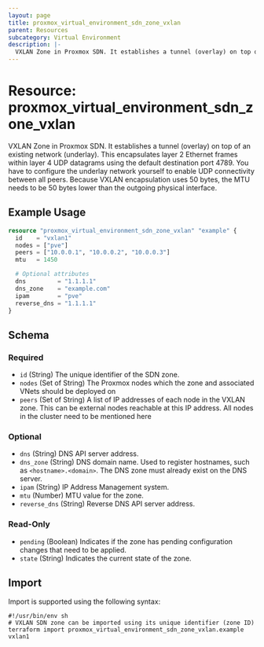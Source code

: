 ```yaml
---
layout: page
title: proxmox_virtual_environment_sdn_zone_vxlan
parent: Resources
subcategory: Virtual Environment
description: |-
  VXLAN Zone in Proxmox SDN. It establishes a tunnel (overlay) on top of an existing network (underlay). This encapsulates layer 2 Ethernet frames within layer 4 UDP datagrams using the default destination port 4789. You have to configure the underlay network yourself to enable UDP connectivity between all peers. Because VXLAN encapsulation uses 50 bytes, the MTU needs to be 50 bytes lower than the outgoing physical interface.
---
```


# Resource: proxmox_virtual_environment_sdn_zone_vxlan

VXLAN Zone in Proxmox SDN. It establishes a tunnel (overlay) on top of an existing network (underlay). This encapsulates layer 2 Ethernet frames within layer 4 UDP datagrams using the default destination port 4789. You have to configure the underlay network yourself to enable UDP connectivity between all peers. Because VXLAN encapsulation uses 50 bytes, the MTU needs to be 50 bytes lower than the outgoing physical interface.

## Example Usage

```terraform
resource "proxmox_virtual_environment_sdn_zone_vxlan" "example" {
  id    = "vxlan1"
  nodes = ["pve"]
  peers = ["10.0.0.1", "10.0.0.2", "10.0.0.3"]
  mtu   = 1450

  # Optional attributes
  dns         = "1.1.1.1"
  dns_zone    = "example.com"
  ipam        = "pve"
  reverse_dns = "1.1.1.1"
}
```

<!-- schema generated by tfplugindocs -->
## Schema

### Required

- `id` (String) The unique identifier of the SDN zone.
- `nodes` (Set of String) The Proxmox nodes which the zone and associated VNets should be deployed on
- `peers` (Set of String) A list of IP addresses of each node in the VXLAN zone. This can be external nodes reachable at this IP address. All nodes in the cluster need to be mentioned here

### Optional

- `dns` (String) DNS API server address.
- `dns_zone` (String) DNS domain name. Used to register hostnames, such as `<hostname>.<domain>`. The DNS zone must already exist on the DNS server.
- `ipam` (String) IP Address Management system.
- `mtu` (Number) MTU value for the zone.
- `reverse_dns` (String) Reverse DNS API server address.

### Read-Only

- `pending` (Boolean) Indicates if the zone has pending configuration changes that need to be applied.
- `state` (String) Indicates the current state of the zone.

## Import

Import is supported using the following syntax:

```shell
#!/usr/bin/env sh
# VXLAN SDN zone can be imported using its unique identifier (zone ID)
terraform import proxmox_virtual_environment_sdn_zone_vxlan.example vxlan1
```
